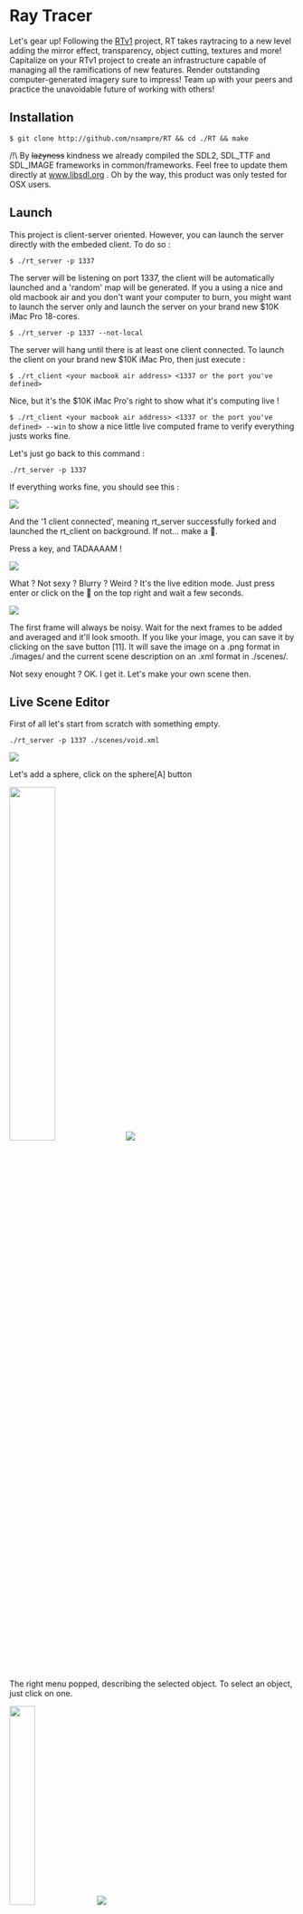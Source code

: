 # Ray Tracer

Let's gear up! Following the [RTv1](http://github.com/nsampre/42/tree/rtv1) project, RT takes raytracing to a new level adding the mirror effect, transparency, object cutting, textures and more! Capitalize on your RTv1 project to create an infrastructure capable of managing all the ramifications of new features. Render outstanding computer-generated imagery sure to impress! Team up with your peers and practice the unavoidable future of working with others!




## Installation

```$ git clone http://github.com/nsampre/RT && cd ./RT && make```

/!\ By ~~lazyness~~ kindness we already compiled the SDL2, SDL_TTF and SDL_IMAGE frameworks in common/frameworks. Feel free to update them directly at www.libsdl.org . Oh by the way, this product was only tested for OSX users.

## Launch

This project is client-server oriented. However, you can launch the server directly with the embeded client. To do so :

```$ ./rt_server -p 1337```

The server will be listening on port 1337, the client will be automatically launched and a 'random' map will be generated.
If you a using a nice and old macbook air and you don't want your computer to burn, you might want to launch the server only and launch the server on your brand new $10K iMac Pro 18-cores.

```$ ./rt_server -p 1337 --not-local```

The server will hang until there is at least one client connected. To launch the client on your brand new $10K iMac Pro, then just execute :

```$ ./rt_client <your macbook air address> <1337 or the port you've defined>```

Nice, but it's the $10K iMac Pro's right to show what it's computing live !

```$ ./rt_client <your macbook air address> <1337 or the port you've defined> --win``` to show a nice little live computed frame to verify everything justs works fine.


Let's just go back to this command :

```./rt_server -p 1337```

If everything works fine, you should see this :

<img src="./demo/SPLASHSCREEN.png"/>

And the '1 client connected', meaning rt_server successfully forked and launched the rt_client on background. If not... make a 🎫.

Press a key, and TADAAAAM !

<img src="./demo/LIVEEDITOR.png"/>

What ? Not sexy ? Blurry ? Weird ? It's the live edition mode. Just press enter or click on the 🎥 on the top right and wait a few seconds.

<img src="./demo/SCENESPHERE.png"/>

The first frame will always be noisy. Wait for the next frames to be added and averaged and it'll look smooth. If you like your image, you can save it by clicking on the save button [11]. It will save the image on a .png format in ./images/ and the current scene description on an .xml format in ./scenes/.

Not sexy enought ? OK. I get it. Let's make your own scene then.


## Live Scene Editor

First of all let's start from scratch with something empty.

```./rt_server -p 1337 ./scenes/void.xml```

<img src="./demo/SCENEVOID.png"/>

Let's add a sphere, click on the sphere[A] button

<img src="./demo/MENULEFT.png" width="40%"/>

<img src="./demo/SPHEREPOPPED.png"/>

The right menu popped, describing the selected object. To select an object, just click on one.

<img src="./demo/MENURIGHT.png" width="30%"/>

<img src="./demo/MENUTOP.png" />

Now, time for you to get some fun.

<img src="./demo/KB.png"/>